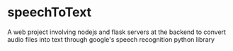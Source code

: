 # speechToText
A web project involving nodejs and flask servers at the backend to convert audio files into text through google's speech recognition python library
